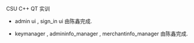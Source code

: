 CSU C++ QT 实训



*  admin ui , sign_in ui 由陈鑫完成.

* keymanager , admininfo_manager , merchantinfo_manager 由陈鑫完成.

  